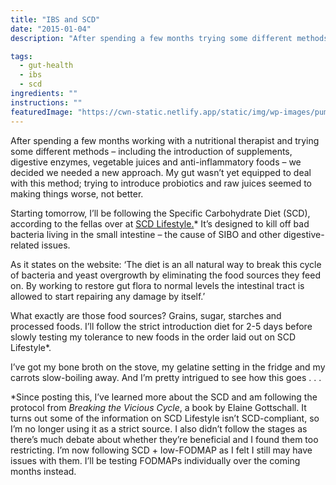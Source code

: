 ```yaml
---
title: "IBS and SCD"
date: "2015-01-04"
description: "After spending a few months trying some different methods, it was time for plan B."

tags: 
  - gut-health
  - ibs
  - scd
ingredients: ""
instructions: ""
featuredImage: "https://cwn-static.netlify.app/static/img/wp-images/pumpkin.jpg"
---
```


After spending a few months working with a nutritional therapist and trying some different methods – including the introduction of supplements, digestive enzymes, vegetable juices and anti-inflammatory foods – we decided we needed a new approach. My gut wasn’t yet equipped to deal with this method; trying to introduce probiotics and raw juices seemed to making things worse, not better.

Starting tomorrow, I’ll be following the Specific Carbohydrate Diet (SCD), according to the fellas over at [SCD Lifestyle.](http://t.umblr.com/redirect?z=http%3A%2F%2Fscdlifestyle.com%2F&t=MDkzN2Q4ODU1OTU4NjdmYzBhYTA4YTkxZjI5MDkyZDI0OTJlNzdmMSxZMFcyZDJTaQ%3D%3D&b=t%3AVOYglxJ9sBHW8BFVroDfxQ&p=http%3A%2F%2Fcookingwithnothing.com%2Fpost%2F107121173776%2Fibs-and-scd&m=1)\* It’s designed to kill off bad bacteria living in the small intestine – the cause of SIBO and other digestive-related issues.

As it states on the website: ‘The diet is an all natural way to break this cycle of bacteria and yeast overgrowth by eliminating the food sources they feed on. By working to restore gut flora to normal levels the intestinal tract is allowed to start repairing any damage by itself.’

What exactly are those food sources? Grains, sugar, starches and processed foods. I’ll follow the strict introduction diet for 2-5 days before slowly testing my tolerance to new foods in the order laid out on SCD Lifestyle\*.

I’ve got my bone broth on the stove, my gelatine setting in the fridge and my carrots slow-boiling away. And I’m pretty intrigued to see how this goes . . .

\*Since posting this, I’ve learned more about the SCD and am following the protocol from _Breaking the Vicious Cycle_, a book by Elaine Gottschall. It turns out some of the information on SCD Lifestyle isn’t SCD-compliant, so I’m no longer using it as a strict source. I also didn’t follow the stages as there’s much debate about whether they’re beneficial and I found them too restricting. I’m now following SCD + low-FODMAP as I felt I still may have issues with them. I’ll be testing FODMAPs individually over the coming months instead.
